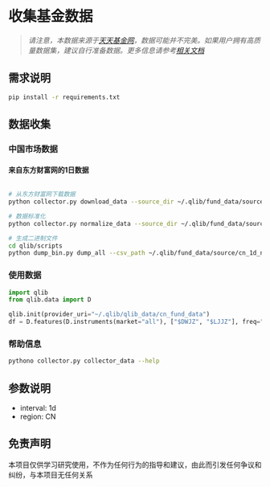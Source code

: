 # 收集基金数据

> *请注意，本数据来源于[天天基金网](https://fund.eastmoney.com/)，数据可能并不完美。如果用户拥有高质量数据集，建议自行准备数据。更多信息请参考[相关文档](https://qlib.moujue.com/component/data.html#converting-csv-format-into-qlib-format)*

## 需求说明

```bash
pip install -r requirements.txt
```

## 数据收集


### 中国市场数据

#### 来自东方财富网的1日数据

```bash

# 从东方财富网下载数据
python collector.py download_data --source_dir ~/.qlib/fund_data/source/cn_data --region CN --start 2020-11-01 --end 2020-11-10 --delay 0.1 --interval 1d

# 数据标准化
python collector.py normalize_data --source_dir ~/.qlib/fund_data/source/cn_data --normalize_dir ~/.qlib/fund_data/source/cn_1d_nor --region CN --interval 1d --date_field_name FSRQ

# 生成二进制文件
cd qlib/scripts
python dump_bin.py dump_all --csv_path ~/.qlib/fund_data/source/cn_1d_nor --qlib_dir ~/.qlib/qlib_data/cn_fund_data --freq day --date_field_name FSRQ --include_fields DWJZ,LJJZ

```

### 使用数据

```python
import qlib
from qlib.data import D

qlib.init(provider_uri="~/.qlib/qlib_data/cn_fund_data")
df = D.features(D.instruments(market="all"), ["$DWJZ", "$LJJZ"], freq="day")
```


### 帮助信息
```bash
pythono collector.py collector_data --help
```

## 参数说明

- interval: 1d
- region: CN

## 免责声明

本项目仅供学习研究使用，不作为任何行为的指导和建议，由此而引发任何争议和纠纷，与本项目无任何关系
